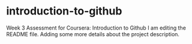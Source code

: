 # introduction-to-github
Week 3 Assessment for Coursera: Introduction to Github
I am editing the README file. Adding some more details about the project description.
